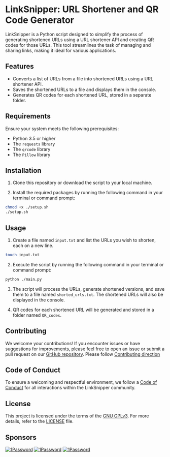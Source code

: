 # LinkSnipper: URL Shortener and QR Code Generator

LinkSnipper is a Python script designed to simplify the process of generating shortened URLs using a URL shortener API and creating QR codes for those URLs. This tool streamlines the task of managing and sharing links, making it ideal for various applications.

## Features

-   Converts a list of URLs from a file into shortened URLs using a URL shortener API.
-   Saves the shortened URLs to a file and displays them in the console.
-   Generates QR codes for each shortened URL, stored in a separate folder.

## Requirements

Ensure your system meets the following prerequisites:

-   Python 3.5 or higher
-   The `requests` library
-   The `qrcode` library
-   The `Pillow` library

## Installation

1. Clone this repository or download the script to your local machine.

2. Install the required packages by running the following command in your terminal or command prompt:

```sh
chmod +x ./setup.sh
./setup.sh
```

## Usage

1. Create a file named `input.txt` and list the URLs you wish to shorten, each on a new line.

```sh
touch input.txt
```

2. Execute the script by running the following command in your terminal or command prompt:

```sh
python ./main.py
```

3. The script will process the URLs, generate shortened versions, and save them to a file named `shorted_urls.txt`. The shortened URLs will also be displayed in the console.

4. QR codes for each shortened URL will be generated and stored in a folder named `QR_codes`.

## Contributing

We welcome your contributions! If you encounter issues or have suggestions for improvements, please feel free to open an issue or submit a pull request on our [GitHub repository](https://github.com/anhkhoakz/linksnipper). Please follow [Contributing direction](./CONTRIBUTING.md)

## Code of Conduct

To ensure a welcoming and respectful environment, we follow a [Code of Conduct](./CODE_OF_CONDUCT.md) for all interactions within the LinkSnipper community.

## License

This project is licensed under the terms of the [GNU GPLv3](<[./LICENSE](https://choosealicense.com/licenses/gpl-3.0/)>). For more details, refer to the [LICENSE](./LICENSE.md) file.

## Sponsors

[![1Password](https://img.shields.io/badge/1password-white?style=for-the-badge&logo=1password&logoColor=black)](https://1password.com/)
[![1Password](https://img.shields.io/badge/tuta-white?style=for-the-badge&logo=tuta&logoColor=black)](https://tuta.com/)
[![1Password](https://img.shields.io/badge/netlify-white?style=for-the-badge&logo=netlify&logoColor=black)](https://www.netlify.com/)
